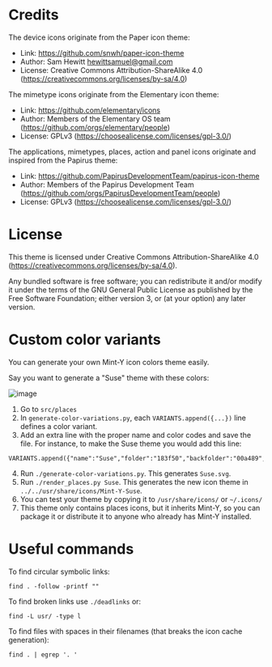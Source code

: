 
Credits
=======

The device icons originate from the Paper icon theme:

* Link: https://github.com/snwh/paper-icon-theme
* Author: Sam Hewitt <hewittsamuel@gmail.com>
* License: Creative Commons Attribution-ShareAlike 4.0 (https://creativecommons.org/licenses/by-sa/4.0)

The mimetype icons originate from the Elementary icon theme:

* Link: https://github.com/elementary/icons
* Author: Members of the Elementary OS team (https://github.com/orgs/elementary/people)
* License: GPLv3 (https://choosealicense.com/licenses/gpl-3.0/)

The applications, mimetypes, places, action and panel icons originate and inspired from the Papirus theme:

* Link: https://github.com/PapirusDevelopmentTeam/papirus-icon-theme
* Author: Members of the Papirus Development Team (https://github.com/orgs/PapirusDevelopmentTeam/people)
* License: GPLv3 (https://choosealicense.com/licenses/gpl-3.0/)

License
=======

This theme is licensed under Creative Commons Attribution-ShareAlike 4.0 (https://creativecommons.org/licenses/by-sa/4.0).

Any bundled software is free software; you can redistribute it and/or modify it under the terms of the GNU General Public License as published by the Free Software Foundation; either version 3, or (at your option) any later version.

Custom color variants
=====================

You can generate your own Mint-Y icon colors theme easily.

Say you want to generate a "Suse" theme with these colors:

![image](https://user-images.githubusercontent.com/1138515/236241924-0552bebc-0d5c-4167-b8dd-444c76a8554e.png)

1. Go to `src/places`
2. In `generate-color-variations.py`, each `VARIANTS.append({...})` line defines a color variant.
3. Add an extra line with the proper name and color codes and save the file. For instance, to make the Suse theme you would add this line:

```
VARIANTS.append({"name":"Suse","folder":"183f50","backfolder":"00a489","paper":"e4e4e4","emblem":"e4e4e4"})
```

4. Run `./generate-color-variations.py`. This generates `Suse.svg`.
3. Run `./render_places.py Suse`. This generates the new icon theme in `../../usr/share/icons/Mint-Y-Suse`.
4. You can test your theme by copying it to `/usr/share/icons/` or `~/.icons/`
6. This theme only contains places icons, but it inherits Mint-Y, so you can package it or distribute it to anyone who already has Mint-Y installed.

Useful commands
===============

To find circular symbolic links:

	find . -follow -printf ""

To find broken links use `./deadlinks` or:

	find -L usr/ -type l

To find files with spaces in their filenames (that breaks the icon cache generation):

	find . | egrep '. '
